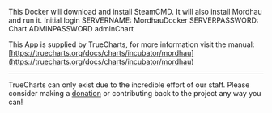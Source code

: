 This Docker will download and install SteamCMD. It will also install Mordhau and run it. Initial login SERVERNAME: MordhauDocker SERVERPASSWORD: Chart ADMINPASSWORD adminChart

This App is supplied by TrueCharts, for more information visit the manual: [https://truecharts.org/docs/charts/incubator/mordhau](https://truecharts.org/docs/charts/incubator/mordhau)

---

TrueCharts can only exist due to the incredible effort of our staff.
Please consider making a [donation](https://truecharts.org/docs/about/sponsor) or contributing back to the project any way you can!
